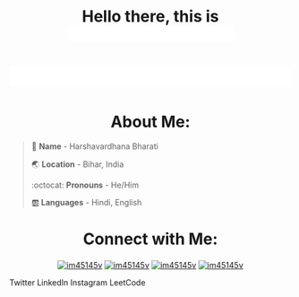 <h1 align="center">Hello there, this is <img src="/assets/name2.gif" width="299"></h1>

<h1><img src="/assets/work2.gif"></h1>

<h1 align="center">About Me:</h1>


> :bust_in_silhouette: **Name** - Harshavardhana Bharati
> 
> :earth_asia: **Location** - Bihar, India
>
> :octocat: **Pronouns** - He/Him
>
> :ab: **Languages** - Hindi, English

<h1></h1>

<h1 align="center">Connect with Me:</h1>


<p align="center">
<a href="https://twitter.com/im45145v" target="blank"><img align="center" src="https://raw.githubusercontent.com/rahuldkjain/github-profile-readme-generator/master/src/images/icons/Social/twitter.svg" alt="im45145v" height="30" width="40" /></a>
<a href="https://linkedin.com/in/im45145v" target="blank"><img align="center" src="https://raw.githubusercontent.com/rahuldkjain/github-profile-readme-generator/master/src/images/icons/Social/linked-in-alt.svg" alt="im45145v" height="30" width="40" /></a>
<a href="https://instagram.com/im45145v" target="blank"><img align="center" src="https://raw.githubusercontent.com/rahuldkjain/github-profile-readme-generator/master/src/images/icons/Social/instagram.svg" alt="im45145v" height="30" width="40" /></a>
<a href="https://www.leetcode.com/im45145v" target="blank"><img align="center" src="https://raw.githubusercontent.com/rahuldkjain/github-profile-readme-generator/master/src/images/icons/Social/leet-code.svg" alt="im45145v" height="30" width="40" /></a>

<a align="center">Twitter LinkedIn Instagram LeetCode</a>
</p>
